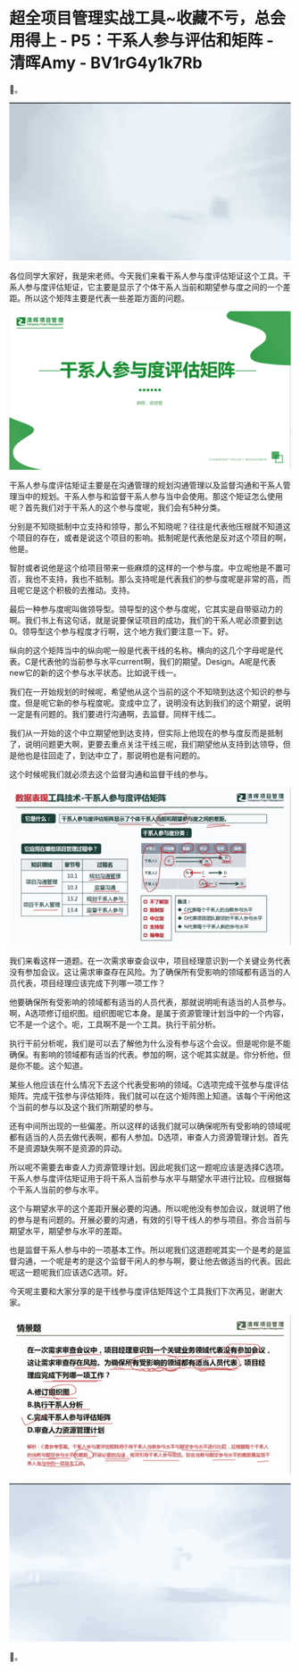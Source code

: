# 超全项目管理实战工具~收藏不亏，总会用得上 - P5：干系人参与评估和矩阵 - 清晖Amy - BV1rG4y1k7Rb

🎼。

![](img/2adbcf8fa083aa753f7b9399f61c9259_1.png)

各位同学大家好，我是宋老师。今天我们来看干系人参与度评估矩证这个工具。干系人参与度评估矩证，它主要是显示了个体干系人当前和期望参与度之间的一个差距。所以这个矩阵主要是代表一些差距方面的问题。



![](img/2adbcf8fa083aa753f7b9399f61c9259_3.png)

干系人参与度评估矩证主要是在沟通管理的规划沟通管理以及监督沟通和干系人管理当中的规划。干系人参与和监督干系人参与当中会使用。那这个矩证怎么使用呢？首先我们对于干系人的这个参与度呢，我们会有5种分类。

分别是不知晓抵制中立支持和领导，那么不知晓呢？往往是代表他压根就不知道这个项目的存在，或者是说这个项目的影响。抵制呢是代表他是反对这个项目的啊，他是。

智肘或者说他是这个给项目带来一些麻烦的这样的一个参与度。中立呢他是不置可否，我也不支持，我也不抵制。那么支持呢是代表我们的参与度呢是非常的高，而且呢它是这个积极的去推动。支持。

最后一种参与度呢叫做领导型。领导型的这个参与度呢，它其实是自带驱动力的啊。我们书上有这句话，就是说要保证项目的成功，我们的干系人呢必须要到达0。领导型这个参与程度才行啊，这个地方我们要注意一下。好。

纵向的这个矩阵当中的纵向呢一般是代表干线的名称。横向的这几个字母呢是代表。C是代表他的当前参与水平current啊，我们的期望。Design。A呢是代表new它的新的这个参与水平状态。比如说干线一。

我们在一开始规划的时候呢，希望他从这个当前的这个不知晓到达这个知识的参与度。但是呢它新的参与程度呢。变成中立了，说明没有达到我们的这个期望，说明一定是有问题的。我们要进行沟通啊，去监督。同样干线二。

我们从一开始的这个中立期望他到达支持，但实际上他现在的参与度反而是抵制了，说明问题更大啊，更要去重点关注干线三呢，我们期望他从支持到达领导，但是他也是往回走了，到达中立了，那说明也是有问题的。

这个时候呢我们就必须去这个监督沟通和监督干线的参与。

![](img/2adbcf8fa083aa753f7b9399f61c9259_5.png)

我们来看这样一道题。在一次需求审查会议中，项目经理意识到一个关键业务代表没有参加会议。这让需求审查存在风险。为了确保所有受影响的领域都有适当的人员代表，项目经理应该完成下列哪一项工作？

他要确保所有受影响的领域都有适当的人员代表，那就说明呃有适当的人员参与。啊，A选项修订组织图。组织图呢它本身。是属于资源管理计划当中的一个内容，它不是一个这个。呃，工具啊不是一个工具。执行干前分析。

执行干前分析呢，我们是可以去了解他为什么没有参与这个会议。但是呢你是不能确保。有影响的领域都有适当的代表。参加的啊，这个呢其实就是。你分析他，但是你不能。这个知道。

某些人他应该在什么情况下去这个代表受影响的领域。C选项完成干弦参与度评估矩阵。完成干弦参与评估矩阵，我们就可以在这个矩阵图上知道。该每个干闲他这个当前的参与以及这个我们所期望的参与。

还有中间所出现的一些偏差。所以这样的话我们就可以确保呢所有受影响的领域呢都有适当的人员去做代表啊，都有人参加。D选项，审查人力资源管理计划。首先不是资源缺失啊不是资源的异动。

所以呢不需要去审查人力资源管理计划。因此呢我们这一题呢应该是选择C选项。干系人参与度评估矩证用于将干系人当前参与水平与期望水平进行比较。应根据每个干系人当前的参与水平。

这个与期望水平的这个差距开展必要的沟通。所以呢他没有参加会议，就说明了他的参与是有问题的。开展必要的沟通，有效的引导干线人的参与项目。弥合当前与期望水平，期望参与水平的差距。

也是监督干系人参与中的一项基本工作。所以呢我们这道题呢其实一个是考的是监督沟通，一个呢是考的是这个监督干闲人的参与啊，要让他去做适当的代表。因此呢这一题呢我们应该选C选项。好。

今天呢主要和大家分享的是干线参与度评估矩阵这个工具我们下次再见，谢谢大家。

![](img/2adbcf8fa083aa753f7b9399f61c9259_7.png)

![](img/2adbcf8fa083aa753f7b9399f61c9259_8.png)

🎼。